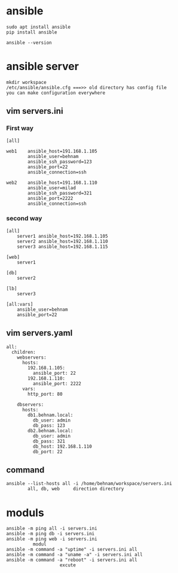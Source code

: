 # ansible
    sudo apt install ansible
    pip install ansible

    ansible --version

# ansible server
    mkdir workspace
    /etc/ansible/ansible.cfg ===>> old directory has config file
 	you can make configuration everywhere

## vim servers.ini
### First way
    [all]

    web1	ansible_host=191.168.1.105
            ansible_user=behnam
            ansible_ssh_password=123
            ansible_port=22
            ansible_connection=ssh

    web2	ansible_host=191.168.1.110
            ansible_user=milad
            ansible_ssh_password=321
            ansible_port=2222
            ansible_connection=ssh
        
### second way
    [all]
        server1 ansible_host=192.168.1.105
        server2 ansible_host=192.168.1.110
        server3 ansible_host=192.168.1.115
    
    [web]
        server1
    
    [db]
        server2
    
    [lb]
        server3
    
    [all:vars]
        ansible_user=behnam
        ansible_port=22

## vim servers.yaml
    all:
      children:
        webservers:
          hosts:
            192.168.1.105:
              ansible_port: 22
            192.168.1.110:
              ansible_port: 2222
          vars:
            http_port: 80
            
        dbservers:
          hosts:
            db1.behnam.local:
              db_user: admin
              db_pass: 123
            db2.behnam.local:
              db_user: admin
              db_pass: 321
              db_host: 192.168.1.110
              db_port: 22

## command
    ansible --list-hosts all -i /home/behnam/workspace/servers.ini
            all, db, web     direction directory

# moduls
    ansible -m ping all -i servers.ini
    ansible -m ping db -i servers.ini
	ansible -m ping web -i servers.ini
              modul
    ansible -m command -a "uptime" -i servers.ini all
	ansible -m command -a "uname -a" -i servers.ini all
	ansible -m command -a "reboot" -i servers.ini all
                        excute   





